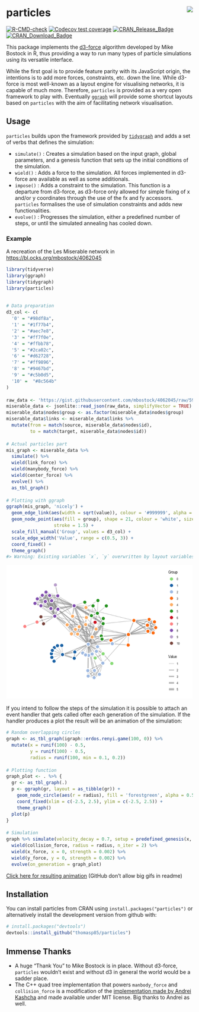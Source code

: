 
<!-- README.md is generated from README.Rmd. Please edit that file -->

# particles <img src="man/figures/logo.png" align="right" />

<!-- badges: start -->

[![R-CMD-check](https://github.com/thomasp85/particles/actions/workflows/R-CMD-check.yaml/badge.svg)](https://github.com/thomasp85/particles/actions/workflows/R-CMD-check.yaml)
[![Codecov test
coverage](https://codecov.io/gh/thomasp85/particles/branch/main/graph/badge.svg)](https://app.codecov.io/gh/thomasp85/particles?branch=main)
[![CRAN_Release_Badge](http://www.r-pkg.org/badges/version-ago/particles)](https://CRAN.R-project.org/package=particles)
[![CRAN_Download_Badge](http://cranlogs.r-pkg.org/badges/particles)](https://CRAN.R-project.org/package=particles)
<!-- badges: end -->

This package implements the [d3-force](https://github.com/d3/d3-force)
algorithm developed by Mike Bostock in R, thus providing a way to run
many types of particle simulations using its versatile interface.

While the first goal is to provide feature parity with its JavaScript
origin, the intentions is to add more forces, constraints, etc. down the
line. While d3-force is most well-known as a layout engine for
visualising networks, it is capable of much more. Therefore, `particles`
is provided as a very open framework to play with. Eventually
[`ggraph`](https://github.com/thomasp85/ggraph) will provide some
shortcut layouts based on `particles` with the aim of facilitating
network visualisation.

## Usage

`particles` builds upon the framework provided by
[`tidygraph`](https://github.com/thomasp85/tidygraph) and adds a set of
verbs that defines the simulation:

-   `simulate()` : Creates a simulation based on the input graph, global
    parameters, and a genesis function that sets up the initial
    conditions of the simulation.
-   `wield()` : Adds a force to the simulation. All forces implemented
    in d3-force are available as well as some additionals.
-   `impose()` : Adds a constraint to the simulation. This function is a
    departure from d3-force, as d3-force only allowed for simple fixing
    of x and/or y coordinates through the use of the fx and fy
    accessors. `particles` formalises the use of simulation constraints
    and adds new functionalities.
-   `evolve()` : Progresses the simulation, either a predefined number
    of steps, or until the simulated annealing has cooled down.

### Example

A recreation of the Les Miserable network in
<https://bl.ocks.org/mbostock/4062045>

``` r
library(tidyverse)
library(ggraph)
library(tidygraph)
library(particles)
```

``` r

# Data preparation
d3_col <- c(
  '0' = "#98df8a",
  '1' = "#1f77b4",
  '2' = "#aec7e8",
  '3' = "#ff7f0e",
  '4' = "#ffbb78",
  '5' = "#2ca02c",
  '6' = "#d62728",
  '7' = "#ff9896",
  '8' = "#9467bd",
  '9' = "#c5b0d5",
  '10' =  "#8c564b"
)

raw_data <- 'https://gist.githubusercontent.com/mbostock/4062045/raw/5916d145c8c048a6e3086915a6be464467391c62/miserables.json'
miserable_data <- jsonlite::read_json(raw_data, simplifyVector = TRUE)
miserable_data$nodes$group <- as.factor(miserable_data$nodes$group)
miserable_data$links <- miserable_data$links %>% 
  mutate(from = match(source, miserable_data$nodes$id),
         to = match(target, miserable_data$nodes$id))

# Actual particles part
mis_graph <- miserable_data %>% 
  simulate() %>% 
  wield(link_force) %>% 
  wield(manybody_force) %>% 
  wield(center_force) %>% 
  evolve() %>% 
  as_tbl_graph()

# Plotting with ggraph
ggraph(mis_graph, 'nicely') + 
  geom_edge_link(aes(width = sqrt(value)), colour = '#999999', alpha = 0.6) + 
  geom_node_point(aes(fill = group), shape = 21, colour = 'white', size = 4, 
                  stroke = 1.5) + 
  scale_fill_manual('Group', values = d3_col) + 
  scale_edge_width('Value', range = c(0.5, 3)) + 
  coord_fixed() +
  theme_graph()
#> Warning: Existing variables `x`, `y` overwritten by layout variables
```

![](man/figures/README-unnamed-chunk-3-1.png)<!-- -->

If you intend to follow the steps of the simulation it is possible to
attach an event handler that gets called ofter each generation of the
simulation. If the handler produces a plot the result will be an
animation of the simulation:

``` r
# Random overlapping circles
graph <- as_tbl_graph(igraph::erdos.renyi.game(100, 0)) %>% 
  mutate(x = runif(100) - 0.5, 
         y = runif(100) - 0.5, 
         radius = runif(100, min = 0.1, 0.2))

# Plotting function
graph_plot <- . %>% {
  gr <- as_tbl_graph(.)
  p <- ggraph(gr, layout = as_tibble(gr)) +
    geom_node_circle(aes(r = radius), fill = 'forestgreen', alpha = 0.5) + 
    coord_fixed(xlim = c(-2.5, 2.5), ylim = c(-2.5, 2.5)) + 
    theme_graph()
  plot(p)
}

# Simulation
graph %>% simulate(velocity_decay = 0.7, setup = predefined_genesis(x, y)) %>% 
  wield(collision_force, radius = radius, n_iter = 2) %>% 
  wield(x_force, x = 0, strength = 0.002) %>% 
  wield(y_force, y = 0, strength = 0.002) %>% 
  evolve(on_generation = graph_plot)
```

[Click here for resulting
animation](https://www.dropbox.com/s/c5fta49hk53ku0g/bubbles.gif?raw=1)
(GitHub don’t allow big gifs in readme)

## Installation

You can install particles from CRAN using
`install.packages("particles")` or alternatively install the development
version from github with:

``` r
# install.packages("devtools")
devtools::install_github("thomasp85/particles")
```

## Immense Thanks

-   A huge “Thank You” to Mike Bostock is in place. Without d3-force,
    `particles` wouldn’t exist and without d3 in general the world would
    be a sadder place.
-   The C++ quad tree implementation that powers `manbody_force` and
    `collision_force` is a modification of the [implementation made by
    Andrei Kashcha](https://github.com/anvaka/quadtree.cc) and made
    available under MIT license. Big thanks to Andrei as well.
